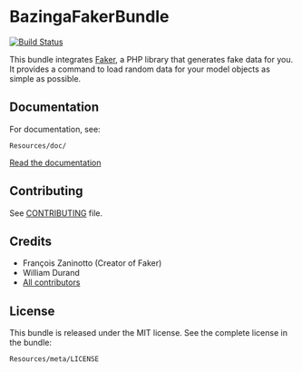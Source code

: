 BazingaFakerBundle
==================

[![Build Status](https://secure.travis-ci.org/willdurand/BazingaFakerBundle.png)](http://travis-ci.org/willdurand/BazingaFakerBundle)

This bundle integrates [Faker](https://github.com/fzaninotto/Faker), a PHP
library that generates fake data for you. It provides a command to load random
data for your model objects as simple as possible.

Documentation
-------------

For documentation, see:

    Resources/doc/

[Read the documentation](https://github.com/willdurand/BazingaFakerBundle/blob/master/Resources/doc/index.md)


Contributing
------------

See
[CONTRIBUTING](https://github.com/willdurand/BazingaFakerBundle/blob/master/CONTRIBUTING.md)
file.


Credits
-------

* François Zaninotto (Creator of Faker)
* William Durand
* [All contributors](https://github.com/willdurand/BazingaFakerBundle/contributors)


License
-------

This bundle is released under the MIT license. See the complete license in the
bundle:

    Resources/meta/LICENSE
